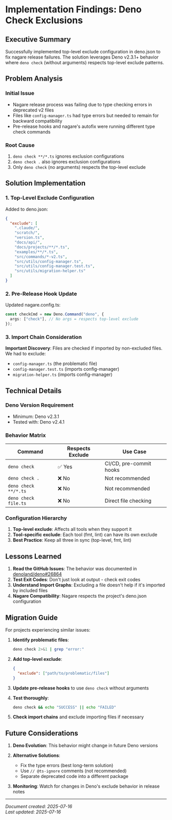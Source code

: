 # Implementation Findings: Deno Check Exclusions

## Executive Summary

Successfully implemented top-level exclude configuration in deno.json to fix
nagare release failures. The solution leverages Deno v2.3.1+ behavior where
`deno check` (without arguments) respects top-level exclude patterns.

## Problem Analysis

### Initial Issue

- Nagare release process was failing due to type checking errors in deprecated
  v2 files
- Files like `config-manager.ts` had type errors but needed to remain for
  backward compatibility
- Pre-release hooks and nagare's autofix were running different type check
  commands

### Root Cause

1. `deno check **/*.ts` ignores exclusion configurations
2. `deno check .` also ignores exclusion configurations
3. Only `deno check` (no arguments) respects the top-level exclude

## Solution Implementation

### 1. Top-Level Exclude Configuration

Added to deno.json:

```json
{
  "exclude": [
    ".claude/",
    "scratch/",
    "version.ts",
    "docs/api/",
    "docs/projects/**/*.ts",
    "examples/**/*.ts",
    "src/commands/*-v2.ts",
    "src/utils/config-manager.ts",
    "src/utils/config-manager.test.ts",
    "src/utils/migration-helper.ts"
  ]
}
```

### 2. Pre-Release Hook Update

Updated nagare.config.ts:

```typescript
const checkCmd = new Deno.Command("deno", {
  args: ["check"], // No args = respects top-level exclude
});
```

### 3. Import Chain Consideration

**Important Discovery**: Files are checked if imported by non-excluded files. We
had to exclude:

- `config-manager.ts` (the problematic file)
- `config-manager.test.ts` (imports config-manager)
- `migration-helper.ts` (imports config-manager)

## Technical Details

### Deno Version Requirement

- Minimum: Deno v2.3.1
- Tested with: Deno v2.4.1

### Behavior Matrix

| Command              | Respects Exclude | Use Case                |
| -------------------- | ---------------- | ----------------------- |
| `deno check`         | ✅ Yes           | CI/CD, pre-commit hooks |
| `deno check .`       | ❌ No            | Not recommended         |
| `deno check **/*.ts` | ❌ No            | Not recommended         |
| `deno check file.ts` | ❌ No            | Direct file checking    |

### Configuration Hierarchy

1. **Top-level exclude**: Affects all tools when they support it
2. **Tool-specific exclude**: Each tool (fmt, lint) can have its own exclude
3. **Best Practice**: Keep all three in sync (top-level, fmt, lint)

## Lessons Learned

1. **Read the GitHub Issues**: The behavior was documented in
   [denoland/deno#26864](https://github.com/denoland/deno/issues/26864)
2. **Test Exit Codes**: Don't just look at output - check exit codes
3. **Understand Import Graphs**: Excluding a file doesn't help if it's imported
   by included files
4. **Nagare Compatibility**: Nagare respects the project's deno.json
   configuration

## Migration Guide

For projects experiencing similar issues:

1. **Identify problematic files**:

   ```bash
   deno check 2>&1 | grep "error:"
   ```

2. **Add top-level exclude**:

   ```json
   {
     "exclude": ["path/to/problematic/files"]
   }
   ```

3. **Update pre-release hooks** to use `deno check` without arguments

4. **Test thoroughly**:

   ```bash
   deno check && echo "SUCCESS" || echo "FAILED"
   ```

5. **Check import chains** and exclude importing files if necessary

## Future Considerations

1. **Deno Evolution**: This behavior might change in future Deno versions
2. **Alternative Solutions**:
   - Fix the type errors (best long-term solution)
   - Use `// @ts-ignore` comments (not recommended)
   - Separate deprecated code into a different package

3. **Monitoring**: Watch for changes in Deno's exclude behavior in release notes

---

_Document created: 2025-07-16_\
_Last updated: 2025-07-16_
